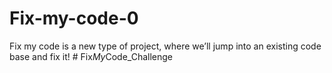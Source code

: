 # Fix-my-code-0
Fix my code is a new type of project, where we’ll jump into an existing code base and fix it!
#   F i x _ M y _ C o d e _ C h a l l e n g e  
 
